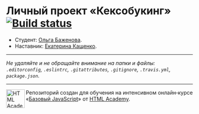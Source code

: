 # Личный проект «Кексобукинг» [![Build status][travis-image]][travis-url]

* Студент: [Ольга Баженова](https://up.htmlacademy.ru/javascript/10/user/386911).
* Наставник: [Екатерина Кащенко](https://up.htmlacademy.ru/javascript/10/user/109008).

---

_Не удаляйте и не обращайте внимание на папки и файлы:_<br>
_`.editorconfig`, `.eslintrc`, `.gitattributes`, `.gitignore`, `.travis.yml`, `package.json`._

---

<a href="https://htmlacademy.ru/intensive/javascript"><img align="left" width="50" height="50" title="HTML Academy" src="https://up.htmlacademy.ru/static/img/intensive/javascript/logo-for-github.svg"></a>

Репозиторий создан для обучения на интенсивном онлайн‑курсе «[Базовый JavaScript](https://htmlacademy.ru/intensive/javascript)» от [HTML Academy](https://htmlacademy.ru).

[travis-image]: https://travis-ci.org/htmlacademy-javascript/386911-keksobooking.svg?branch=master
[travis-url]: https://travis-ci.org/htmlacademy-javascript/386911-keksobooking
